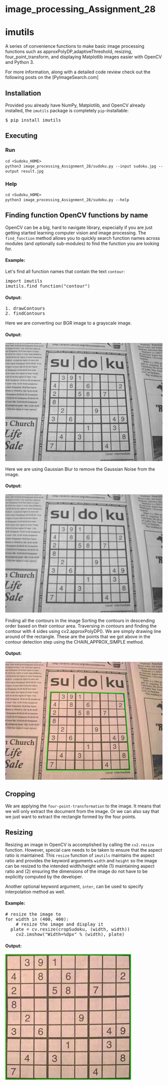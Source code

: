 # image_processing_Assignment_28

# imutils
A series of convenience functions to make basic image processing functions such as approxPolyDP,adaptiveThreshold, resizing, four_point_transform, and displaying Matplotlib images easier with OpenCV and Python 3.

For more information, along with a detailed code review check out the following posts on the [PyImageSearch.com]


## Installation
Provided you already have NumPy, Matplotlib, and OpenCV already installed, the `imutils` package is completely `pip`-installable:

<pre>$ pip install imutils</pre>


## Executing
### Run

```shell
cd <Sudoku_HOME>
python3 image_processing_Assignment_28/sudoku.py --input sudoku.jpg --output result.jpg
```
### Help
```shell
cd <Sudoku_HOME>
python3 image_processing_Assignment_28/sudoku.py --help
```

## Finding function OpenCV functions by name
OpenCV can be a big, hard to navigate library, especially if you are just getting started learning computer vision and image processing. The `find_function` method allows you to quickly search function names across modules (and optionally sub-modules) to find the function you are looking for.

#### Example:
Let's find all function names that contain the text `contour`:

<pre>import imutils
imutils.find_function("contour")</pre>

#### Output:
<pre>1. drawContours
2. findContours</pre>


Here we are converting our BGR image to a grayscale image.
#### Output:
<img src="output/imgGray.jpg" alt="grayscale image" style="max-width: 500px;">

Here we are using Gaussian Blur to remove the Gaussian Noise from the image.
#### Output:
<img src="output/imgBlur.jpg" alt="Gaussian Blur mask" style="max-width: 500px;">


Finding all the contours in the image
Sorting the contours in descending order based on their contour area.
Traversing in contours and finding the contour with 4 sides using cv2.approxPolyDP().
We are simply drawing line around of the rectangle. These are the points that we got above in the contour detection step using the CHAIN_APPROX_SIMPLE method.
#### Output:
<img src="output/result.jpg" alt="drawing line around of the rectangle" style="max-width: 500px;">

## Cropping
We are applying the `four-point-transformation` to the image. It means that we will only extract the document from the image. Or we can also say that we just want to extract the rectangle formed by the four points.

## Resizing
Resizing an image in OpenCV is accomplished by calling the `cv2.resize` function. However, special care needs to be taken to ensure that the aspect ratio is maintained.  This `resize` function of `imutils` maintains the aspect ratio and provides the keyword arguments `width` and `height` so the image can be resized to the intended width/height while (1) maintaining aspect ratio and (2) ensuring the dimensions of the image do not have to be explicitly computed by the developer.

Another optional keyword argument, `inter`, can be used to specify interpolation method as well.

#### Example:
<pre># resize the image to
for width in (400, 400):
	# resize the image and display it
  plate = cv.resize(cropSudoku, (width, width))
	cv2.imshow("Width=%dpx" % (width), plate)</pre>

#### Output:

<img src="output/crop.jpg" alt="Resizing example" style="max-width: 500px;">
